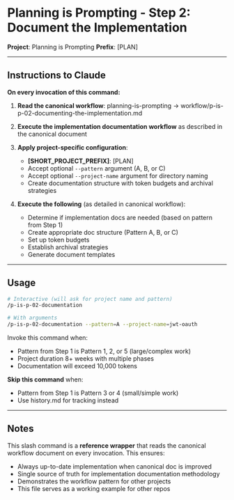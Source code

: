 # Planning is Prompting - Step 2: Document the Implementation

**Project**: Planning is Prompting
**Prefix**: [PLAN]

---

## Instructions to Claude

**On every invocation of this command:**

1. **Read the canonical workflow**: planning-is-prompting → workflow/p-is-p-02-documenting-the-implementation.md

2. **Execute the implementation documentation workflow** as described in the canonical document

3. **Apply project-specific configuration**:
   - **[SHORT_PROJECT_PREFIX]**: [PLAN]
   - Accept optional `--pattern` argument (A, B, or C)
   - Accept optional `--project-name` argument for directory naming
   - Create documentation structure with token budgets and archival strategies

4. **Execute the following** (as detailed in canonical workflow):
   - Determine if implementation docs are needed (based on pattern from Step 1)
   - Create appropriate doc structure (Pattern A, B, or C)
   - Set up token budgets
   - Establish archival strategies
   - Generate document templates

---

## Usage

```bash
# Interactive (will ask for project name and pattern)
/p-is-p-02-documentation

# With arguments
/p-is-p-02-documentation --pattern=A --project-name=jwt-oauth
```

Invoke this command when:
- Pattern from Step 1 is Pattern 1, 2, or 5 (large/complex work)
- Project duration 8+ weeks with multiple phases
- Documentation will exceed 10,000 tokens

**Skip this command** when:
- Pattern from Step 1 is Pattern 3 or 4 (small/simple work)
- Use history.md for tracking instead

---

## Notes

This slash command is a **reference wrapper** that reads the canonical workflow document on every invocation. This ensures:
- Always up-to-date implementation when canonical doc is improved
- Single source of truth for implementation documentation methodology
- Demonstrates the workflow pattern for other projects
- This file serves as a working example for other repos
